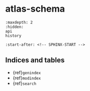 # atlas-schema

```{toctree}
:maxdepth: 2
:hidden:
api
history
```

```{include} ../README.md
:start-after: <!-- SPHINX-START -->
```

## Indices and tables

- {ref}`genindex`
- {ref}`modindex`
- {ref}`search`
